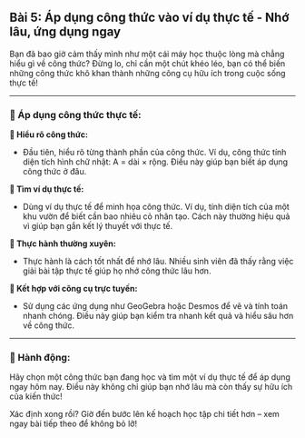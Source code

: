 ## Bài 5: Áp dụng công thức vào ví dụ thực tế - Nhớ lâu, ứng dụng ngay

Bạn đã bao giờ cảm thấy mình như một cái máy học thuộc lòng mà chẳng hiểu gì về công thức? Đừng lo, chỉ cần một chút khéo léo, bạn có thể biến những công thức khô khan thành những công cụ hữu ích trong cuộc sống thực tế!

---

### 📌 Áp dụng công thức thực tế:

**🔹 Hiểu rõ công thức:**
- Đầu tiên, hiểu rõ từng thành phần của công thức. Ví dụ, công thức tính diện tích hình chữ nhật: A = dài × rộng. Điều này giúp bạn biết áp dụng công thức ở đâu.

**🔹 Tìm ví dụ thực tế:**
- Dùng ví dụ thực tế để minh họa công thức. Ví dụ, tính diện tích của một khu vườn để biết cần bao nhiêu cỏ nhân tạo. Cách này thường hiệu quả vì giúp bạn gắn kết lý thuyết với thực tế.

**🔹 Thực hành thường xuyên:**
- Thực hành là cách tốt nhất để nhớ lâu. Nhiều sinh viên đã thấy rằng việc giải bài tập thực tế giúp họ nhớ công thức lâu hơn.

**🔹 Kết hợp với công cụ trực tuyến:**
- Sử dụng các ứng dụng như GeoGebra hoặc Desmos để vẽ và tính toán nhanh chóng. Điều này giúp bạn kiểm tra nhanh kết quả và hiểu sâu hơn về công thức.

---

### 🚀 Hành động:

Hãy chọn một công thức bạn đang học và tìm một ví dụ thực tế để áp dụng ngay hôm nay. Điều này không chỉ giúp bạn nhớ lâu mà còn thấy sự hữu ích của kiến thức!

Xác định xong rồi? Giờ đến bước lên kế hoạch học tập chi tiết hơn – xem ngay bài tiếp theo để không bỏ lỡ!